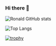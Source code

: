 ### Hi there 👋

<!--
**robeurve/robeurve** is a ✨ _special_ ✨ repository because its `README.md` (this file) appears on your GitHub profile.

Here are some ideas to get you started:

- 🔭 I’m currently working on ...
- 🌱 I’m currently learning ...
- 👯 I’m looking to collaborate on ...
- 🤔 I’m looking for help with ...
- 💬 Ask me about ...
- 📫 How to reach me: ...
- 😄 Pronouns: ...
- ⚡ Fun fact: ...
-->
![Ronald GitHub stats](https://github-readme-stats.vercel.app/api?username=robeurve&show_icons=true&theme=radical)

![Top Langs](https://github-readme-stats.vercel.app/api/top-langs/?username=robeurve)

[![trophy](https://github-profile-trophy.vercel.app/?username=robeurve&theme=juicyfresh)](https://github.com/robeurve/github-profile-trophy)
